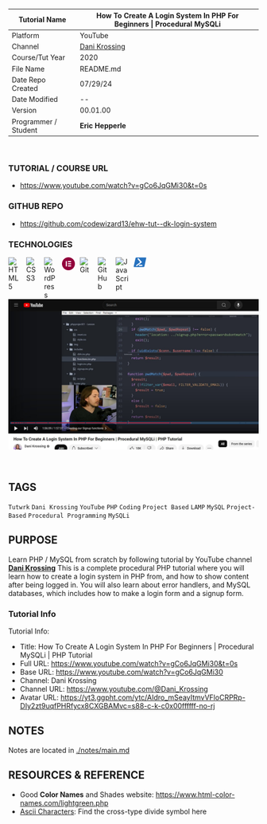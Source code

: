 <link rel="stylesheet" href="notes/css/style.css">

| **Tutorial Name**    | **How To Create A Login System In PHP For Beginners     \| Procedural MySQLi** |
| -------------------- | ------------------------------------------------------------------------------ |
| Platform             | YouTube                                                                        |
| Channel              | [Dani Krossing](https://www.youtube.com/@Dani_Krossing)                        |
| Course/Tut Year      | 2020                                                                           |
| File Name            | README.md                                                                      |
| Date Repo Created    | 07/29/24                                                                       |
| Date Modified        | --                                                                             |
| Version              | 00.01.00                                                                       |
| Programmer / Student | **Eric Hepperle**                                                              |

<br>

### TUTORIAL / COURSE URL

- https://www.youtube.com/watch?v=gCo6JqGMi30&t=0s

### GITHUB REPO

- https://github.com/codewizard13/ehw-tut--dk-login-system



### TECHNOLOGIES

<img align="left" alt="HTML5" title="HTML5" width="26px" src="https://cdn.jsdelivr.net/gh/devicons/devicon/icons/html5/html5-original.svg" style="padding-right:10px;" />

<img align="left" alt="CSS3" title="CSS3" width="26px" src="https://cdn.jsdelivr.net/gh/devicons/devicon/icons/css3/css3-original.svg" style="padding-right:10px;" />

<img align="left" alt="WordPress" title="WordPress" width="26px" src="https://cdn.jsdelivr.net/gh/devicons/devicon/icons/wordpress/wordpress-original.svg" style="padding-right:10px;" />

<img align="left" alt="Elementor" title="Elementor" width="26px" src="pix/Elementor-Logo-Symbol-Red.svg" style="padding-right:10px;" />

<img align="left" alt="Git" title="Git" width="26px" src="https://cdn.jsdelivr.net/gh/devicons/devicon/icons/git/git-original.svg" style="padding-right:10px;" />

<img align="left" alt="GitHub" title="GitHub" width="26px" src="https://user-images.githubusercontent.com/3369400/139448065-39a229ba-4b06-434b-bc67-616e2ed80c8f.png" style="padding-right:10px;" />

<img align="left" alt="JavaScript" title="JavaScript" width="26px" src="https://cdn.jsdelivr.net/gh/devicons/devicon/icons/javascript/javascript-original.svg" style="padding-right:10px;" />

<img align="left" alt="GitHub" title="GitHub" width="26px" src="pix/PowerShell.svg" style="padding-right:10px;" />

<br><br>

![Tutorial Video Screenshot](pix/screen-tutwrk--dk--php-login-system-proc--01--yt.jpg)

<br>

## TAGS

`Tutwrk` `Dani Krossing` `YouTube` `PHP` `Coding` `Project Based` `LAMP` `MySQL` `Project-Based` `Procedural Programming` `MySQLi`



## PURPOSE

Learn PHP / MySQL from scratch by following tutorial by YouTube channel **[Dani Krossing](https://www.youtube.com/@Dani_Krossing)** This is a complete procedural PHP tutorial where you will learn how to create a login system in PHP from, and how to show content after being logged in. You will also learn about error handlers, and MySQL databases, which includes how to make a login form and a signup form.


### Tutorial Info

Tutorial Info:
- Title: How To Create A Login System In PHP For Beginners | Procedural MySQLi | PHP Tutorial
- Full URL: https://www.youtube.com/watch?v=gCo6JqGMi30&t=0s
- Base URL: https://www.youtube.com/watch?v=gCo6JqGMi30
- Channel: Dani Krossing
- Channel URL: https://www.youtube.com/@Dani_Krossing
- Avatar URL: https://yt3.ggpht.com/ytc/AIdro_mSeayItmvVFloCRPRp-DIy2zt9uqfPHRfycx8CXGBAMvc=s88-c-k-c0x00ffffff-no-rj

## NOTES

Notes are located in [./notes/main.md](./notes/main.md)

## RESOURCES & REFERENCE

- Good **Color Names** and Shades website: https://www.html-color-names.com/lightgreen.php
- [Ascii Characters](https://www.ascii-code.com/): Find the cross-type divide symbol here